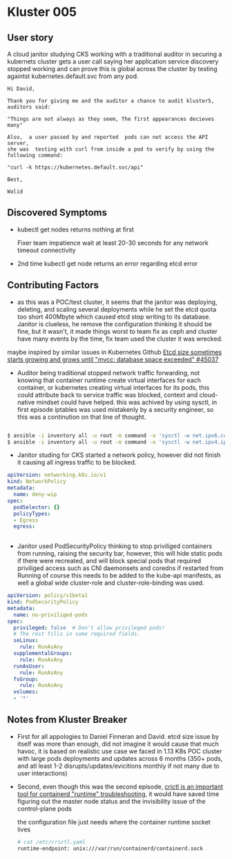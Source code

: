# Kluster 005
## User story
A cloud janitor studying CKS working with a traditional auditor in securing a kubernets cluster gets a user call saying her application service discovery stopped working and can prove this is global across the cluster by testing againtst kubernetes.default.svc from any pod.

```
Hi David,

Thank you for giving me and the auditor a chance to audit kluster5, auditors said:

"Things are not always as they seem, The first appearances decieves many"

Also,  a user passed by and reported  pods can not access the API server,
she was  testing with curl from inside a pod to verify by using the following command:

"curl -k https://kubernetes.default.svc/api"

Best,

Walid

```
## Discovered Symptoms
- kubectl get nodes returns nothing at first

  Fixer team impatience wait at least 20-30 seconds for any network timeout connectivity
  
- 2nd time kubectl get node returns an error regarding etcd error

## Contributing Factors

- as this was a POC/test cluster, it seems that the janitor was deploying, deleting, and scaling several deployments while he set the etcd quota too short 400Mbyte which caused etcd stop writing to its database. Janitor is clueless, he remove the configuration thinking it should be fine, but it wasn't, it made things worst to team fix as ceph and cluster have many events by the time, fix team used the cluster it was wrecked.

maybe inspired by similar issues in Kubernetes Github [Etcd size sometimes starts growing and grows until "mvcc: database space exceeded" #45037](https://github.com/kubernetes/kubernetes/issues/45037)

- Auditor being traditional stopped network traffic forwarding, not knowing that container runtime create virtual interfaces for each container, or kubernetes creating virtual interfaces for its pods, this could attribute back to service traffic was blocked, context and cloud-native mindset could have helped. this was achived by using sysctl, in first episode iptables was used mistakenly by a security engineer, so this was a continution on that line of thought.

```bash

$ ansible -i inventory all -u root -m command -a 'sysctl -w net.ipv6.conf.all.forwarding=1'
$ ansible -i inventory all -u root -m command -a 'sysctl -w net.ipv4.ip_forward=1'

```

- Janitor studing for CKS started a network policy, however did not finish it causing all ingress traffic to be blocked.

```yaml
apiVersion: networking.k8s.io/v1
kind: NetworkPolicy
metadata:
  name: deny-wip
spec:
  podSelector: {}
  policyTypes:
  - Egress
  egress:
  
```
- Janitor used PodSecurityPolicy thinking to stop priviliged containers from running, raising the security bar, however, this will hide static pods if there were recreated, and will block special pods that required priviliged access such as CNI daemonsets and coredns if restarted from Running
of course  this needs to be added to the kube-api manifests, as well a global wide cluster-role and cluster-role-binding was used.

```yaml
apiVersion: policy/v1beta1
kind: PodSecurityPolicy
metadata:
  name: no-priviliged-pods
spec:
  privileged: false  # Don't allow privileged pods!
  # The rest fills in some required fields.
  seLinux:
    rule: RunAsAny
  supplementalGroups:
    rule: RunAsAny
  runAsUser:
    rule: RunAsAny
  fsGroup:
    rule: RunAsAny
  volumes:
  - '*'
```

## Notes from Kluster Breaker
- First for all appologies to Daniel Finneran and David. etcd size issue by itself was more than enough, did not imagine it would cause that much havoc, it is based on realistic use case we faced in 1.13 K8s POC cluster with large pods deployments and updates across 6 months (350+ pods, and atl least 1-2 disrupts/updates/evicitions monthly if not many due to user interactions)

- Second, even though this was the second episode, [crictl is an important tool for containerd "runtime" troubleshooting](https://kubernetes.io/docs/tasks/debug-application-cluster/crictl/), it would have saved time figuring out the master node status and the invisibility issue of the control-plane pods
  
  the configuration file just needs where the container runtime socket lives
  ```bash
  # cat /etc/crictl.yaml
  runtime-endpoint: unix:///var/run/containerd/containerd.sock
  ```

